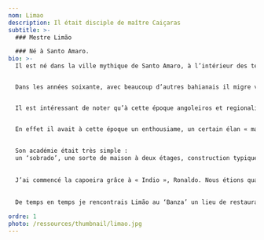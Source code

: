 ```yaml
---
nom: Limao
description: Il était disciple de maître Caiçaras
subtitle: >-
  ### Mestre Limão

  ### Né à Santo Amaro.
bio: >-
  Il est né dans la ville mythique de Santo Amaro, à l’intérieur des terres bahianaises, lieu traditionnel des grandes capoeiras. Il était disciple de maître Caiçaras. Petit, il vendait des citrons « limão » dans les marchés de Salvador et après il filait voir les rodas de maître Caiçaras ainsi que celles d’autres maîtres dans le terreiro.


  Dans les années soixante, avec beaucoup d’autres bahianais il migre vers le sud du Brésil. São Paulo était l’état qui a le plus accueilli cet exode où des milliers de « nordestinos » (gens du Nord-est du Brésil) ont migré vers des régions plus riches dans l’espoir d’avoir une meilleure condition de vie. C’est cette génération de capoeiristes qui a implanté la capoeira dans le capital paulistana. Mâitre Ananias l’un de plus vieux maître toujours en vie, Maître Brasilia, Suassuna, Dirceu, Pinatti, Paulo Gomes, Joel, Silvestre (frére adoptif de Limão), Natanael sont quelques-uns des maîtres qui ont implanté la capoeira à São Paulo.


  Il est intéressant de noter qu’à cette époque angoleiros et regionalistes travaillaient ensemble. Les maîtres Suassuna et Brasilia ont ouvert une académia ensemble. Maître Limão et Pinnatti ont également en 1969 ouvert l’Associação de Capoeira São Bento Pequeno.


  En effet il avait à cette époque un enthousiame, un certain élan « magique » de pouvoir créer et réaliser après tants d’années d’interdicton et marginalisation de la capoeira. Ce moment allait durer peu: en 1964 le coup d’état perpétré par les militaires brésiliens, ensouflé par la politique du ‘big stick’ américain, a implanté une grosse répression dans tout le pays. La presse, les libertés individuels et politiques ont été poursuivis, la dictature s »est installé et les rodas de rue ont été de nouveau interdites. C’est dans ce contexte que j’ai commencé à pratiquer la capoeira avec mâitre Limão dans son académie à São Paulo dans le quartier de Santo Amaro. (Ne pas confondre avec la ville où il est né, qui a le même nom).
  
  
  Son académie était très simple :
  un ‘sobrado’, une sorte de maison à deux étages, construction typique du début du XXe siècle. L’entrée donnait sur la rue et une escalier nous amenait directement dans le lieu d’entraînement. La première salle était reservée pour la musculation. Un deuxième espace à coté de cette salle était réservé à la roda, avec un cercle peint au sol. Il y avait encore un troisième espace destiné à l’entraînement avec trois petits cercles disposés au sol comme un triangle à l’envers. Ceci était conçu pour faciliter le travail de la “ginga”.
  
  
  J’ai commencé la capoeira grâce à « Indio », Ronaldo. Nous étions quatre garçons à s’être inscrit : Indio, Cachalote, Gilvan et moi. J’avais entre 13 et 14 ans en 1973 et je ne savais pas du tout que la capoeira allait faire partie de ma vie au mois pour les trente années à venir. Je ne savais pas qui était vraiment Maître Limão, je ne connaissait pas sa célébrité ni son parcours d’angoleiro issue directement de la lignée bahianaise, de la génération d’or de la capoeira angola. Je ne connaissais pas non plus l’existence d’une autre capoeira et tous les enjeus historiques et politiques qui existait autour de ces deux styles.
  
  
  De temps en temps je rencontrais Limão au ‘Banza’ un lieu de restauration rapide dans le quartier du vieux Brooklin, zone sud de São Paulo. Il était toujours très calme, souriant, drôle à l’intérieur de son ‘poncho’ mexicain. Un jour j’ai appris qu’il était mort assassiné à l’intérieur de Bahia sa terre natale. Un coup de couteau a mis fin à ses jour. C’étai la fin d’un grand personnage de la capoeira. J’ai eu la chance de passé environ deux ans à ses cotés. Merci Maître Limão.
  
ordre: 1
photo: /ressources/thumbnail/limao.jpg
---
```


